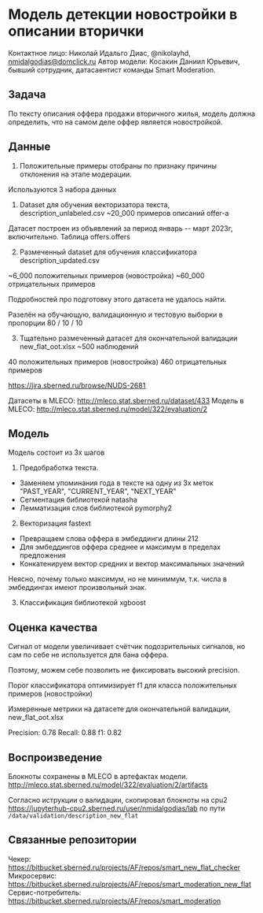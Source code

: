 # Модель детекции новостройки в описании вторички

Контактное лицо: Николай Идальго Диас, @nikolayhd, nmidalgodias@domclick.ru
Автор модели: Косакин Даниил Юрьевич, бывший сотрудник, датасаентист команды
Smart Moderation.

## Задача

По тексту описания оффера продажи вторичного жилья, модель должна определить,
что на самом деле оффер является новостройкой.

## Данные

1. Положительные примеры отобраны по признаку причины отклонения на этапе
модерации.

Используются 3 набора данных

1. Dataset для обучения векторизатора текста, description_unlabeled.csv
~20_000 примеров описаний offer-а

Датасет построен из объявлений за период январь -- март 2023г, включительно.
Таблица offers.offers

2. Размеченный dataset для обучения классификатора description_updated.csv

~6_000 положительных примеров (новостройка)
~60_000 отрицательных примеров

Подробностей про подготовку этого датасета не удалось найти.

Разелён на обучающую, валидационную и тестовую выборки в пропорции 80 / 10 / 10

3. Тщательно размеченный датасет для окончательной валидации new_flat_oot.xlsx
~500 наблюдений

40 положительных примеров (новостройка)
460 отрицательных примеров

https://jira.sberned.ru/browse/NUDS-2681

Датасеты в MLECO: http://mleco.stat.sberned.ru/dataset/433
Модель в MLECO: http://mleco.stat.sberned.ru/model/322/evaluation/2

## Модель

Модель состоит из 3х шагов

1. Предобработка текста.
- Заменяем упоминания года в тексте на одну из 3х меток
  "PAST_YEAR", "CURRENT_YEAR", "NEXT_YEAR"
- Сегментация библиотекой natasha
- Лемматизация слов библиотекой pymorphy2

2. Векторизация fastext
- Превращаем слова оффера в эмбеддинги длины 212
- Для эмбеддингов оффера среднее и максимум в пределах предложения
- Конкатенируем вектор средних и вектор максимальных значений

Неясно, почему только максимум, но не миниммум, т.к. числа в эмбеддингах имеют
произвольный знак.

3. Классификация библиотекой xgboost

## Оценка качества

Сигнал от модели увеличивает счётчик подозрительных сигналов, но сам по себе не
используется для бана оффера.

Поэтому, можем себе позволить не фиксировать высокий precision.

Порог классификатора оптимизирует f1 для класса положительных примеров
(новостройки)

Измеренные метрики на датасете для окончательной валидации, new_flat_oot.xlsx

Precision: 0.78
Recall: 0.88
f1: 0.82

## Воспроизведение

Блокноты сохранены в MLECO в артефактах модели.
http://mleco.stat.sberned.ru/model/322/evaluation/2/artifacts

Согласно иструкции о валидации, скопировал блокноты на cpu2
https://jupyterhub-cpu2.sberned.ru/user/nmidalgodias/lab по пути
`/data/validation/description_new_flat`

## Cвязанные репозитории
Чекер: https://bitbucket.sberned.ru/projects/AF/repos/smart_new_flat_checker
Микросервис: https://bitbucket.sberned.ru/projects/AF/repos/smart_moderation_new_flat
Сервис-потребитель: https://bitbucket.sberned.ru/projects/AF/repos/smart_moderation
